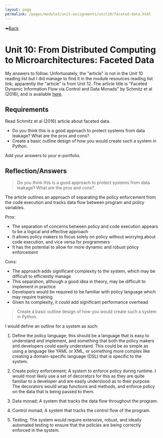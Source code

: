 ```yaml
---
layout: page
permalink: /pages/module3/unit-assignments/unit10/faceted-data.html
---
```


⬅️[Back](/pages/module3/unit-assignments/unit10/m3u10.html)

# Unit 10: From Distributed Computing to Microarchitectures: Faceted Data

My answers to follow. Unfortunately, the "article" is not in the Unit 10 reading list but I did manage to find it in the module resources reading list link; apparently the "article" is from Unit 12. The article title is "Faceted Dynamic Information Flow via Control and Data Monads" by Schmitz et al (2016), and is available [here](http://kennknowles.com/research/schmitz-rhodes-austin-knowles-flanagan.post.16.faceted.pdf).

## Requirements

Read Schmitz et al (2016) article about faceted data.
- Do you think this is a good approach to protect systems from data leakage? What are the pros and cons?
- Create a basic outline design of how you would create such a system in Python. 

Add your answers to your e-portfolio.

## Reflection/Answers

> Do you think this is a good approach to protect systems from data leakage? What are the pros and cons?

The article outlines an approach of separating the policy enforcement from the code execution and tracks data flow between program and policy variables.

Pros:
- The separation of concerns between policy and code execution appears to be a logical and effective approach
- It allows policy makers to focus solely on policy without worrying about code execution, and vice versa for programmers
- It has the potential to allow for more dynamic and robust policy enforcement

Cons:
- The approach adds significant complexity to the system, which may be difficult to efficiently manage
- This separation, although a good idea in theory, may be difficult to implement in practice
- Developers would be required to be familiar with policy language which may require training
- Given its complexity, it could add significant performance overhead

> Create a basic outline design of how you would create such a system in Python. 

I would define an outline for a system as such:

1. Define the policy language; this should be a language that is easy to understand and implement, and something that both the policy makers and developers could easily understand. This could be as simple as using a language like YAML or XML, or something more complex like creating a domain-specific language (DSL) that is specific to the system.

2. Create policy enforcement; A system to enforce policy during runtime. I would most likely use a set of decorators for this as they are quite familiar to a developer and are easily understood as to their purpose. The decorators would wrap functions and methods, and enforce policy on the data that is being passed to them.

3. Data monad; A system that tracks the data flow throughout the program.

4. Control monad; A system that tracks the control flow of the program.

5. Testing; The system would require extensive, robust, and ideally automated testing to ensure that the policies are being correctly enforced in the system.
